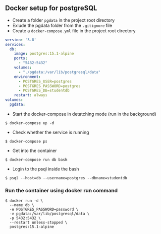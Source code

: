 ## Docker setup for postgreSQL

- Create a folder `pgdata` in the project root directory
- Exlude the pgdata folder from the `.gitignore` file
- Create a `docker-compose.yml` file in the project root directory
```yml
version: '3.8'
services:
  db:
    image: postgres:15.1-alpine
    ports:
      - "5432:5432"
    volumes:
      - "./pgdata:/var/lib/postgresql/data"
    environment:
      - POSTGRES_USER=postgres
      - POSTGRES_PASSWORD=postgres
      - POSTGRES_DB=studentdb
    restart: always
volumes:
  pgdata:
```

- Start the docker-compose in detatching mode (run in the background)
```
$ docker-compose up -d
```

- Check whether the service is running
```
$ docker-compose ps
```

- Get into the container
```
$ docker-compose run db bash
```

- Login to the psql inside the bash
```
$ psql --host=db --username=postgres --dbname=studentdb
```

### Run the container using docker run command 

```
$ docker run -d \
  --name db \
  -e POSTGRES_PASSWORD=password \
  -v pgdata:/var/lib/postgresql/data \
  -p 5432:5432 \
  --restart unless-stopped \
  postgres:15.1-alpine
```